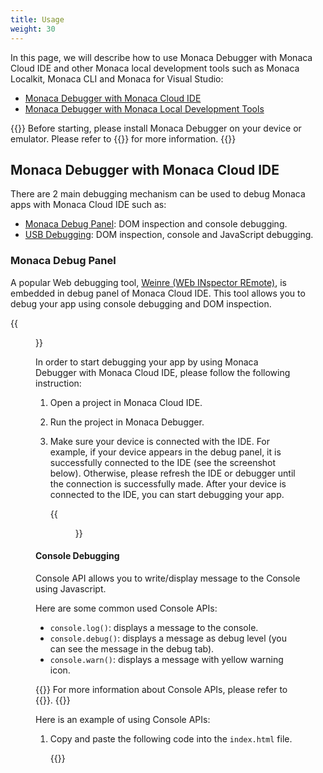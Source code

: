```yaml
---
title: Usage
weight: 30
---
```


In this page, we will describe how to use Monaca Debugger with Monaca
Cloud IDE and other Monaca local development tools such as Monaca
Localkit, Monaca CLI and Monaca for Visual Studio:

- [Monaca Debugger with Monaca Cloud IDE](#debugger-with-ide)
- [Monaca Debugger with Monaca Local Development Tools](#debugger-with-local-tools)

{{<note>}}
    Before starting, please install Monaca Debugger on your device or emulator. Please refer to {{<link href="../installation" title="How to Install Monaca Debugger">}} for more information.
{{</note>}}

##  Monaca Debugger with Monaca Cloud IDE

There are 2 main debugging mechanism can be used to debug Monaca apps
with Monaca Cloud IDE such as:

-   [Monaca Debug Panel](#debugger-debug-panel): DOM inspection and console debugging.
-   [USB Debugging](#debugger-usb-debug): DOM inspection, console and JavaScript debugging.

###  Monaca Debug Panel

A popular Web debugging tool, [Weinre (WEb INspector
REmote)](https://people.apache.org/~pmuellr/weinre/docs/latest/), is
embedded in debug panel of Monaca Cloud IDE. This tool allows you to
debug your app using console debugging and DOM inspection.

{{<figure src="/images/debugger/manual/debug/1.png" title="Debug Panel inside Monaca Cloud IDE">}}

In order to start debugging your app by using Monaca Debugger with
Monaca Cloud IDE, please follow the following instruction:

1.  Open a project in Monaca Cloud IDE.
2.  Run the project in Monaca Debugger.
3.  Make sure your device is connected with the IDE. For example, if
    your device appears in the debug panel, it is successfully connected
    to the IDE (see the screenshot below). Otherwise, please refresh the
    IDE or debugger until the connection is successfully made. After
    your device is connected to the IDE, you can start debugging your
    app.

    {{<figure src="/images/debugger/manual/debug/2.png">}}

#### Console Debugging

Console API allows you to write/display message to the Console using
Javascript.

Here are some common used Console APIs:

-   `console.log()`: displays a message to the console.
-   `console.debug()`: displays a message as debug level (you can see
    the message in the debug tab).
-   `console.warn()`: displays a message with yellow warning icon.

{{<note>}}
    For more information about Console APIs, please refer to {{<link href="https://developer.chrome.com/devtools/docs/console-api" title="Console API references">}}.
{{</note>}}

Here is an example of using Console APIs:

1.  Copy and paste the following code into the `index.html` file.

    {{<highlight html>}}
    <!DOCTYPE HTML>
    <html>
        <head>
            <meta charset="utf-8">
            <meta name="viewport" content="width=device-width, height=device-height, initial-scale=1, maximum-scale=1, user-scalable=no">
            <script src="components/loader.js"></script>
            <link rel="stylesheet" href="components/loader.css">
            <link rel="stylesheet" href="css/style.css">
            <script>
                var a = 1;
                var b = 2;

                function debug(){
                    var c = a + b;
                    console.log("debug() function is executed!");
                    console.log("executed! variable c is " + c);
                }

                debug();
            </script>
        </head>
        <body>
            <h1>Hello World!</h1>
        </body>
    </html>
    {{</highlight>}}

2.  Save the code and connect Monaca Debugger with Monaca Cloud IDE. Run
    the project in Monaca Cloud IDE. Now you can see those messages in
    the debug panel in Monaca Cloud IDE and in the app log inside the
    Monaca Debugger.

    {{<figure src="/images/debugger/manual/debug/3.png" title="Debug Panel in Monaca Cloud IDE">}}
    {{<figure src="/images/debugger/manual/debug/6.png" title="App Log in Monaca Debugger" width="300">}}

3.  This debug panel also allows you to see the error log of your app as
    well.

    {{<figure src="/images/debugger/manual/debug/4.png">}}

#### DOM Inspection

DOM (Document Object Model) Inspection allows you to:

-   view DOM structure of the currently active page.
-   modify the DOM structure as well as CSS of the page with live
    update.

For more information, please refer to [DOM Inspection and Style
Editing](https://developer.chrome.com/devtools/docs/dom-and-styles).

{{<figure src="/images/debugger/manual/debug/5.png" title="DOM Inspection inside Debug Panel">}}

###  USB Debugging

With USB debugging, you can:

-   Console debugging: uses console to diplay messages and set debugging
    sessions.
-   DOM inspection: views and modifies DOM structures with live updates.
-   JavaScript debugging: profiles JavaScript performance, sets
    breakpoint and execution control.

There are two ways to implement USB debugging depends on what kind of
device you use:

1.  If you are using iOS device, you can use [Safari Remote Debugging](#usb-debugging-ios).
2.  If you are using Android device, you can use [Chrome Remote Debugging](#usb-debugging-android).

####  *Safari Remote Debugging (for iOS and Mac only)*

{{<note>}}
    You are required to do some setups before using USB debugging with Monaca. Please refer to {{<link href="#pre-debug-app" title="Prerequisite for USB Debugging with Monaca">}}.
{{</note>}}

1.  Connect your iOS device to your Mac via a USB cable.
2.  Run your Monaca project in your Monaca custom built debugger.
3.  Open Safari app and go to `Develop` menu. Your iOS device's name
    should be shown in the list. Then, you can select each available
    page of Monaca app from a submenu belonged to your device's name.

    {{<figure src="/images/debugger/manual/debug/9.png">}}

4.  Then, the Web Inspector window will appear. In this window, you can
    use timing HTTP requests, profiling JavaScript, manipulating the DOM
    tree, and more. In order to learn how to use Web Inspector, please
    refer to [Safari Web
    Inspector](https://developer.apple.com/library/ios/documentation/AppleApplications/Conceptual/Safari_Developer_Guide/Introduction/Introduction.html#//apple_ref/doc/uid/TP40007874).

    {{<figure src="/images/debugger/manual/debug/10.png">}}

#### <b>Chrome Remote Debugging (for Android with Google Chrome Browser)</b>

{{<note>}}
    You are required to do some setups before using USB debugging with Monaca. Please refer to {{<link href="#pre-debug-app" title="Prerequisite for USB Debugging with Monaca">}}.
{{</note>}}

1.  Connect your Android device to your PC via a USB cable.
2.  Run your Monaca project in Monaca Debugger.
3.  In Chrome address bar, enter `chrome://inspect/`.
4.  Then, the Devices page appears as shown below. Your connected
    Android device should be shown there. Click {{<guilabel name="inspect">}} belonged to your
    device.

    {{<figure src="/images/debugger/manual/debug/7.png">}}

5.  Then, the Chrome Inspection page should be appeared. Now you can
    start debugging your Monaca app. For more information, please refer
    to [How to Use Chrome
    DevTools](https://developer.chrome.com/devtools).

    {{<figure src="/images/debugger/manual/debug/8.png">}}

##  Monaca Debugger with Monaca Local Development Tools

Monaca local development tools are Monaca CLI, Monaca Localkit and
Monaca for Visual Studio.

###  Prerequisite for USB Debugging with Monaca

<table class="small">
    <tr>
        <th width="15%">Platform</th>
        <th>iOS</th>
        <th>Android</th>
    </tr>
    <tr>
        <td><b>Monaca Debugger</b></td>
        <td><a href="../installation/debugger_ios/#custom-debugger-ios">Custom built Monaca Debugger only</a></td>
        <td>Either store version or custom built <a href="../installation/debugger_android/">Monaca Debugger</a></td>
    </tr>
    <tr>
        <td><b>Install Driver</b></td>
        <td>For Windows, please install iTunes to install the driver for iOS devices. For Mac OS X, necessary drivers should be already installed.</td>
        <td>For Windows, you need to check the device manufacturer to find the appropriate driver for the device. For Mac OS X, the system will automatically find the device without any installation.</td>
    </tr>
    <tr>
        <td><b>Enable USB Debug</b></td>
        <td>Enable `Web Inspector` in iOS device:
            <ul>
                <li>Go to <code>Settings ‣ Safari</code></li>
                <li>Scroll down and select <code>Advanced</code>.</li>
                <li>Switch on <code>Web Inspector</code>.</li>
            </ul>
        </td>
        <td>Enable `USB debugging` in Android device:
            <ul>
                <li>Go to <code>Settings ‣ More</code></li>
                <li>Select <code>Developer options</code>.</li>
                <li>Tick <code>USB Debugging</code>.</li>
            </ul>
        </td>
    </tr>
    <tr>
        <td><b>Trust Connection</b></td>
        <td>The connected device should display if you trust the host computer. Please trust the computer in order to get connected.</td>
        <td>The connected device should display if you trust the host computer. Please trust the computer in order to get connected.</td>
    </tr>
</table>

### USB Debugging with Monaca Local Development Tools

In order to start this debugging, please do as follows:

1.  Pair Monaca Debugger with the host PC (running Monaca local tool
    such as Monaca Localkit, Monaca CLI or Monaca for Visual Studio).
    You may want to refer to:

    -   [Pairing in Monaca Localkit](/en/products_guide/monaca_localkit/pairing_debugging)
    -   [Pairing in Monaca CLI](/en/products_guide/monaca_cli/pairing_debugging)
    -   [Pairing in Monaca for Visual Studio](/en/products_guide/monaca_vs/pairing_debugging)

2.  Choose a project to run.
3.  Click on the debugger menu as shown below:

    {{<figure src="/images/debugger/manual/debug/11.png" width="300">}}  

4.  Click the {{<guilabel name="Inspector">}} button to start the USB debugging.

    {{<figure src="/images/debugger/manual/debug/12.png" width="300">}}  

5.  The `Chrome DevTools`/`Safari Web Inspector` should be opened in the
    host PC; otherwise, please refer to [Inspector Isn’t Loaded](../troubleshooting/#troubleshoot-inspector). For
    more information, please refer to:

    - [How to Use Safari Web Inspector](https://developer.apple.com/library/safari/documentation/AppleApplications/Conceptual/Safari_Developer_Guide/Introduction/Introduction.html)
    - [How to Use Chrome DevTools](https://developer.chrome.com/devtools)

    {{<figure src="/images/debugger/manual/debug/13.png">}}  

See Also: 

- [Functionalities](../features)
- [Installation](../installation)
- [Debugger Troubleshooting Guide](../troubleshooting)

